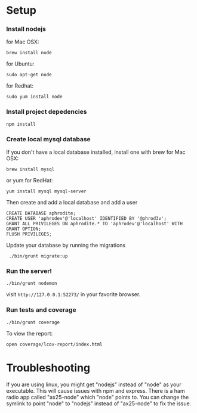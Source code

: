 Setup
============

### Install nodejs

for Mac OSX:

```
brew install node
```

for Ubuntu:

```
sudo apt-get node
```

for Redhat:

```
sudo yum install node
```

### Install project depedencies

```
npm install
```

### Create local mysql database

If you don't have a local database installed, install one with brew for Mac OSX:
```
brew install mysql
```

or yum for RedHat:
```
yum install mysql mysql-server
```

Then create and add a local database and add a user
```
CREATE DATABASE aphrodite;
CREATE USER 'aphrodev'@'localhost' IDENTIFIED BY '@phrod3v';
GRANT ALL PRIVILEGES ON aphrodite.* TO 'aphrodev'@'localhost' WITH GRANT OPTION;
FLUSH PRIVILEGES;
```

Update your database by running the migrations
```
 ./bin/grunt migrate:up
 ```

### Run the server!

```
./bin/grunt nodemon
```

visit `http://127.0.0.1:52273/` in your favorite browser.

### Run tests and coverage

```
./bin/grunt coverage
```

To view the report:
```
open coverage/lcov-report/index.html 
```

Troubleshooting
===============

If you are using linux, you might get "nodejs" instead of "node" as your executable.  This will cause issues with npm and express.  There is a ham radio app called "ax25-node" which "node" points to.  You can change the symlink to point "node" to "nodejs" instead of "ax25-node" to fix the issue.
